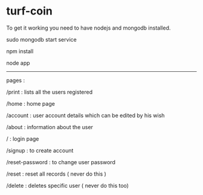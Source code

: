 turf-coin
=========

To get it working you need to have nodejs and mongodb installed.

sudo mongodb start service

npm install

node app

********

pages : 

  /print : lists all the users registered
  
  /home : home page
  
  /account : user account details which can be edited by his wish
  
  /about : information about the user
  
  / : login page
  
  /signup : to create account
  
  /reset-password : to change user password
  
  /reset : reset all records ( never do this )
  
  /delete : deletes specific user ( never do this too)
  
